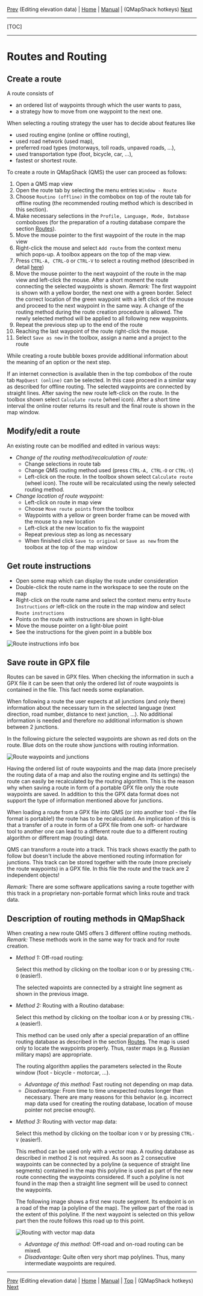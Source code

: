 [Prev](AdvTrkElevation) (Editing elevation data) | [Home](Home) | [Manual](DocMain) | (QMapShack hotkeys) [Next](AdvHotkeys)
- - -
[TOC]
- - -


# Routes and Routing

## Create a route

A route consists of

* an ordered list of waypoints through which the user wants to pass,
* a strategy how to move from one waypoint to the next one.

When selecting a routing strategy the user has to decide about features like

* used routing engine (online or offline routing),
* used road network (used map),
* preferred road types (motorways, toll roads, unpaved roads, ...),
* used transportation type (foot, bicycle, car, ...),
* fastest or shortest route.

To create a route in QMapShack (QMS) the user can proceed as follows:

1. Open a QMS map view
1. Open the route tab by selecting the menu entries `Window - Route`
1. Choose `Routino (offline)` in the combobox on top of the route tab for offline routing (the recommended routing method
which is described in this section).
1. Make necessary selections in the `Profile, Language, Mode, Database` comboboxes (for the preparation of a routing 
database compare the section [Routes](DocGisItemsRte#markdown-header-routing-engines)). 
1. Move the mouse pointer to the first waypoint of the route in the map view
1. Right-click the mouse and select `Add route` from the context menu which pops-up. A toolbox appears on the top of the map
view.
1. Press `CTRL-A, CTRL-O` or `CTRL-V` to select a routing method 
(described in detail [here](#markdown-header-description-of-routing-methods-in-qmapshack))
1. Move the mouse pointer to the next waypoint of the route in the map view and left-click the mouse. After a
short moment the route connecting the selected waypoints is shown. _Remark:_ The first waypoint is shown with a yellow border, 
the next one with a green border. Select
  the correct location of the green waypoint with a left click of the mouse and proceed to the next waypoint 
  in the same way. A change of the routing method during the route creation procedure is allowed. The newly selected
  method will be applied to all following new waypoints.
1. Repeat the previous step up to the end of the route
1. Reaching the last waypoint of the route right-click the mouse.
1. Select `Save as new` in the toolbox, assign a name and a project to the route 

While creating a route bubble boxes provide additional information about the meaning of an option or the next step.

If an internet connection is available then in the top combobox of the route tab `MapQuest (online)` can be selected.
In this case proceed in a similar way as described for offline routing. The selected waypoints are connected by straight
lines. After saving the new route left-click on the route. In the toolbox shown select `Calculate route` (wheel icon).
After a short time interval the online router returns its result and the final route is shown in the map
window.

## Modify/edit a route

An existing route can be modified and edited in various ways:

* _Change of the routing method/recalculation of route:_
    * Change selections in route tab
    * Change QMS routing method used (press `CTRL-A, CTRL-O` or `CTRL-V`)
    * Left-click on the route. In the toolbox shown select `Calculate route` (wheel icon). The route will be recalculated using the 
      newly selected routing method.
* _Change location of route waypoint:_
    * Left-click on route in map view
    * Choose `Move route points` from the toolbox
    * Waypoints with a yellow or green border frame can be moved with the mouse to a new location     
    * Left-click at the new location to fix the waypoint
    * Repeat previous step as long as necessary
    * When finished click `Save to original` or `Save as new` from the toolbox at the top of the map window

## Get route instructions

* Open some map which can display the route under consideration
* Double-click the route name in the workspace to see the route on the map
* Right-click on the route name and select the context menu entry `Route Instructions` _or_ left-click on the route
in the map window and select `Route instructions` 
* Points on the route with instructions are shown in light-blue
* Move the mouse pointer on a light-blue point
* See the instructions for the given point in a bubble box

![Route instructions info box](images/DocFaq/RouteInstructions.png "Route instructions info box")

## Save route in GPX file

Routes can be saved in GPX files. When checking the information in such a GPX file it can be seen that only the ordered
list of route waypoints is contained in the file. This fact needs some explanation.

When following a route the user expects at all junctions (and only there) information about the necessary 
turn in the selected language 
(next direction, road number, distance to next junction, ...). No additional information is needed and therefore 
no additional information is shown between 2 junctions.

In the following picture the selected waypoints are shown as red dots on the route. Blue dots on the route show 
junctions with routing information.

![Route waypoints and junctions](images/DocFaq/RouteExample.png "Route waypoints and junctions")

Having the ordered list of route waypoints and the map data (more precisely the routing data of a map and also the 
routing engine and its settings) the route
can easily be recalculated by the routing algorithm. This is the reason why when saving a route in form of a portable 
GPX file
only the route waypoints are saved. In addition to this the GPX data format does not support the type of information
mentioned above for junctions.

When loading a route from a GPX file into QMS (or into another tool - the file format is portable!) the route has to 
be recalculated. 
An implication of this is that a transfer of a route
in form of a GPX file from one soft- or hardware tool to another one can lead to a different route due to a different 
routing algorithm or different map (routing) data.

QMS can transform a route into a track. This track shows exactly the path to follow but doesn't include the above mentioned
routing information for junctions. This track can be stored together with the route (more precisely the route waypoints)
in a GPX file. In this file the route and the track are 2 independent objects!

_Remark:_ There are some software applications saving a route together with this track in a proprietary 
non-portable format which links route and track data. 

## Description of routing methods in QMapShack

When creating a new route QMS offers 3 different offline routing methods.
_Remark:_ These methods work in the same way for track and for route creation. 

* _Method 1:_ Off-road routing:
    
    Select this method by clicking on the toolbar icon `O` or by pressing `CTRL-O` (easier!).
  
    The selected wapoints are connected by a straight line segment as shown in the previous image.

* _Method 2:_ Routing with a Routino database:
    
    Select this method by clicking on the toolbar icon `A` or by pressing `CTRL-A` (easier!).
  
    This method can be used only after a special preparation of an offline routing database as described in the section 
    [Routes](DocGisItemsRte). The map is used only to locate the waypoints properly. Thus, raster maps (e.g. 
    Russian military maps) are appropriate.

    The routing algorithm applies the parameters selected in the Route window (foot - bicycle - motorcar, ...). 
    
    * _Advantage of this method:_ Fast routing not depending on map data.
    * _Disadvantage:_ From time to time unexpected routes longer than necessary. There are many reasons for this 
        behavior (e.g. incorrect map data used for creating the routing database, location
        of mouse pointer not precise enough).
    
* _Method 3:_ Routing with vector map data:

    Select this method by clicking on the toolbar icon `V` or by pressing `CTRL-V` (easier!).
  
    This method can be used only with a vector map. A routing database as described in method 2 is not required. 
    As soon as 2 consecutive waypoints can be connected by a
    polyline (a sequence of straight line segments) contained in the map this polyline is used as part of 
    the new route connecting the waypoints considered. If such a polyline is not found in the map then a straight line 
    segment will be used to connect the waypoints.
    
    The following image shows a first new route segment. Its endpoint is on a road of the map (a polyline of the map).
    The yellow part of the road is the extent of this polyline. If the next waypoint is selected on this yellow part
    then the route follows this road up to this point.   
    
    ![Routing with vector map data](images/DocFaq/Polyline.jpg "Routing with vector map data")
    
    * _Advantage of this method:_ Off-road and on-road routing can be mixed.
    * _Disadvantage:_ Quite often very short map polylines. Thus, many intermediate waypoints are required.


- - -
[Prev](AdvTrkElevation) (Editing elevation data) | [Home](Home) | [Manual](DocMain) | [Top](#) | (QMapShack hotkeys) [Next](AdvHotkeys)
